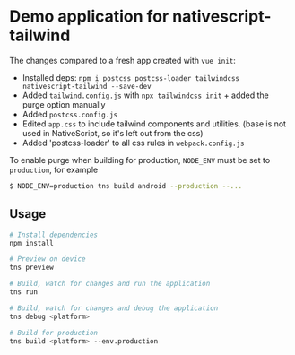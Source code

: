 # Demo application for nativescript-tailwind

The changes compared to a fresh app created with `vue init`:
 * Installed deps: `npm i postcss postcss-loader tailwindcss nativescript-tailwind --save-dev`
 * Added  `tailwind.config.js` with `npx tailwindcss init` + added the purge option manually
 * Added `postcss.config.js`
 * Edited `app.css` to include tailwind components and utilities. (base is not used in NativeScript, so it's left out from the css)
 * Added 'postcss-loader' to all css rules in `webpack.config.js`
 
To enable purge when building for production, `NODE_ENV` must be set to `production`, for example

```bash
$ NODE_ENV=production tns build android --production --...
```


## Usage

``` bash
# Install dependencies
npm install

# Preview on device
tns preview

# Build, watch for changes and run the application
tns run

# Build, watch for changes and debug the application
tns debug <platform>

# Build for production
tns build <platform> --env.production

```
